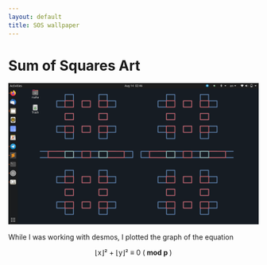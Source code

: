 ```yaml
---
layout: default
title: SOS wallpaper
---
```


# Sum of Squares Art 

<img src = "images/wallpaper_art_1.png?raw=true"/>

While I was working with desmos, I plotted the graph of the equation 
<div align = "center"> 
  ⌊x⌋²  +  ⌊y⌋² ≡ 0 (<b> mod p </b>)
</div> 
